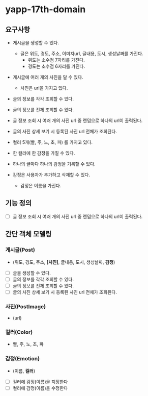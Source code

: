# yapp-17th-domain

## 요구사항

- 게시글을 생성할 수 있다.
    - 글은 위도, 경도, 주소, 이미지url, 글내용, 도시, 생성날짜를 가진다.
        - 위도는 소수점 7자리를 가진다.
        - 경도는 소수점 6자리를 가진다.
- 게시글에 여러 개의 사진을 달 수 있다.
    - 사진은 url을 가지고 있다.
- 글의 정보를 각각 조회할 수 있다.
- 글의 정보를 전체 조회할 수 있다.
- 글 정보 조회 시 여러 개의 사진 url 중 랜덤으로 하나의 url이 출력된다.
- 글의 사진 상세 보기 시 등록된 사진 url 전체가 조회된다.

- 컬러 5개(빨, 주, 노, 초, 파) 를 가지고 있다.
- 한 컬러에 한 감정을 가질 수 있다.
- 하나의 글마다 하나의 감정을 기록할 수 있다.
- 감정은 사용자가 추가하고 삭제할 수 있다.
    - 감정은 이름을 가진다.
    
    
## 기능 정의

- [ ] 글 정보 조회 시 여러 개의 사진 url 중 랜덤으로 하나의 url이 출력된다.

## 간단 객체 모델링

### 게시글(Post)

- (위도, 경도, 주소, __[사진]__, 글내용, 도시, 생성날짜, __감정__)
- [ ] 글을 생성할 수 있다.
- [ ] 글의 정보를 각각 조회할 수 있다.
- [ ] 글의 정보를 전체 조회할 수 있다.
- [ ] 글의 사진 상세 보기 시 등록된 사진 url 전체가 조회된다.

### 사진(PostImage)

- (url)

### 컬러(Color)

- 빨, 주, 노, 초, 파

### 감정(Emotion)

- (이름, __컬러__)
- [ ] 컬러에 감정(이름)을 지정한다
- [ ] 컬러에 감정(이름)을 수정한다
